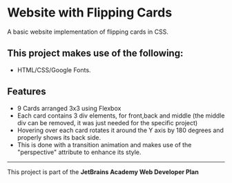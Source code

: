 # Website with Flipping Cards
A basic website implementation of flipping cards in CSS.
 
## This project makes use of the following:
* HTML/CSS/Google Fonts.

## Features
* 9 Cards arranged 3x3 using Flexbox
* Each card contains 3 div elements, for front,back and middle (the middle div can be removed, it was just needed for the specific project)
* Hovering over each card rotates it around the Y axis by 180 degrees and properly shows its back side.
* This is done with a transition animation and makes use of the "perspective" attribute to enhance its style.
--------------------
This project is part of the <b>JetBrains Academy Web Developer Plan</b>

